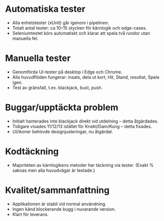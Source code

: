 # Automatiska tester

- Alla enhetstester (xUnit) går igenom i pipelinen.
- Totalt antal tester: ca 10–15 stycken för kärnlogik och edge-cases.
- Seleniumtestet körs automatiskt och klarar att spela två rundor utan manuella fel.

# Manuella tester

- Genomförda UI-tester på desktop i Edge och Chrome.
- Alla huvudflöden fungerar: insats, dela ut kort, Hit, Stand, resultat, Spela igen.
- Test av gränsfall, t.ex. blackjack, bust, push.

# Buggar/upptäckta problem

- Initialt hanterades inte blackjack direkt vid utdelning – detta åtgärdades.
- Tidigare visades 11/12/13 istället för Knekt/Dam/Kung – detta fixades.
- UI/ikoner behövde designjusteringar, nu åtgärdat.

# Kodtäckning

- Majoriteten av kärnlogikens metoder har täckning via tester. (Exakt % saknas men alla huvudvägar är testade.)

# Kvalitet/sammanfattning

- Applikationen är stabil vid normal användning.
- Ingen känd blockerande bugg i nuvarande version.
- Klart för leverans.